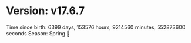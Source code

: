# Version: v17.6.7
Time since birth: 6399 days, 153576 hours, 9214560 minutes, 552873600 seconds
Season: Spring 🌸
